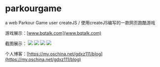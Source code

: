 # parkourgame
a web Parkour Game user createJS  /  使用createJS编写的一款网页跑酷游戏

游戏展示：[www.bqtalk.com](www.bqtalk.com) 

截图展示：
![](http://ofjgt9lwa.bkt.clouddn.com/2.png)
![](http://ofjgt9lwa.bkt.clouddn.com/3.png)
![](http://ofjgt9lwa.bkt.clouddn.com/4.png)
![](http://ofjgt9lwa.bkt.clouddn.com/5.png)

个人博客：[https://my.oschina.net/gdxz111/blog](https://my.oschina.net/gdxz111/blog) 

